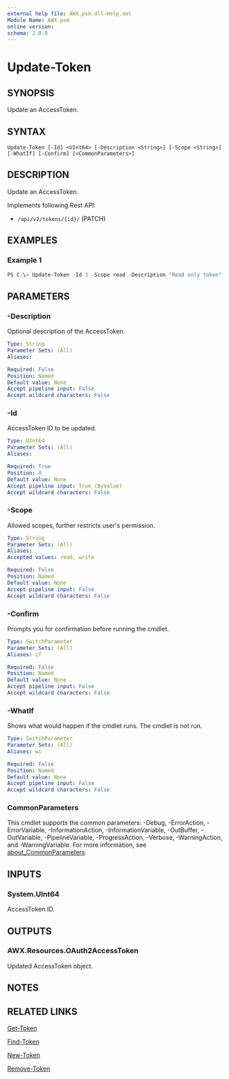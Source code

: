 ```yaml
---
external help file: AWX.psm.dll-Help.xml
Module Name: AWX.psm
online version:
schema: 2.0.0
---
```


# Update-Token

## SYNOPSIS
Update an AccessToken.

## SYNTAX

```
Update-Token [-Id] <UInt64> [-Description <String>] [-Scope <String>] [-WhatIf] [-Confirm] [<CommonParameters>]
```

## DESCRIPTION
Update an AccessToken. 

Implements following Rest API:  
- `/api/v2/tokens/{id}/` (PATCH)

## EXAMPLES

### Example 1
```powershell
PS C:\> Update-Token -Id 3 -Scope read -Description "Read only token"
```

## PARAMETERS

### -Description
Optional description of the AccessToken.

```yaml
Type: String
Parameter Sets: (All)
Aliases:

Required: False
Position: Named
Default value: None
Accept pipeline input: False
Accept wildcard characters: False
```

### -Id
AccessToken ID to be updated.

```yaml
Type: UInt64
Parameter Sets: (All)
Aliases:

Required: True
Position: 0
Default value: None
Accept pipeline input: True (ByValue)
Accept wildcard characters: False
```

### -Scope
Allowed scopes, further restricts user's permission.

```yaml
Type: String
Parameter Sets: (All)
Aliases:
Accepted values: read, write

Required: False
Position: Named
Default value: None
Accept pipeline input: False
Accept wildcard characters: False
```

### -Confirm
Prompts you for confirmation before running the cmdlet.

```yaml
Type: SwitchParameter
Parameter Sets: (All)
Aliases: cf

Required: False
Position: Named
Default value: None
Accept pipeline input: False
Accept wildcard characters: False
```

### -WhatIf
Shows what would happen if the cmdlet runs.
The cmdlet is not run.

```yaml
Type: SwitchParameter
Parameter Sets: (All)
Aliases: wi

Required: False
Position: Named
Default value: None
Accept pipeline input: False
Accept wildcard characters: False
```

### CommonParameters
This cmdlet supports the common parameters: -Debug, -ErrorAction, -ErrorVariable, -InformationAction, -InformationVariable, -OutBuffer, -OutVariable, -PipelineVariable, -ProgressAction, -Verbose, -WarningAction, and -WarningVariable. For more information, see [about_CommonParameters](http://go.microsoft.com/fwlink/?LinkID=113216).

## INPUTS

### System.UInt64
AccessToken ID.

## OUTPUTS

### AWX.Resources.OAuth2AccessToken
Updated AccessToken object.

## NOTES

## RELATED LINKS

[Get-Token](Get-Token.md)

[Find-Token](Find-Token.md)

[New-Token](New-Token.md)

[Remove-Token](Remove-Token.md)
